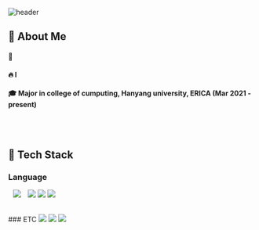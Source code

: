 ![header](https://capsule-render.vercel.app/api?type=waving&color=gradient&height=300&section=header&text=Welcome%20to%20Jhyun02's%20GitHUb%20%F0%9F%A4%97&fontSize=50)
<!--
**Jhyun02/Jhyun02** is a ✨ _special_ ✨ repository because its `README.md` (this file) appears on your GitHub profile.
<div>
  <!--Body-->
  
  ## 👀 About Me
  #### :raising_hand: 
  #### :fire: I
  #### :mortar_board: Major in college of cumputing, Hanyang university, ERICA   (Mar 2021 - present)
                  
  <br/>
  <br/>
  
  ## 🧱 Tech Stack
  ### Language
  <!--Python-->
  <img src="https://img.shields.io/badge/Java-007396?style=flat-square&logo=Java&logoColor=white" style="height : auto; margin-left : 10px; margin-right : 10px;"/> <img src="https://img.shields.io/badge/Python-3776AB?style=flat-square&logo=Python&logoColor=white"/> <img src="https://img.shields.io/badge/c-A8B9CC?style=flat-square&logo=c&logoColor=white"/>   <img src="https://img.shields.io/badge/kotlin-7F52FF?style=flat-square&logo=kotlin&logoColor=white"/>

  <br/>
  ### ETC
  <!--Postgresql-->
  <img src="https://img.shields.io/badge/postgresql-4169E1?style=flat-square&logo=postgresql&logoColor=white"/>
  <!--Slack-->
  <img src="https://img.shields.io/badge/Slack-4A154B?style=flat-square&logo=Slack&logoColor=white"/>
  <!--Notion-->
  <img src="https://img.shields.io/badge/notion-000000?style=flat-square&logo=notion&logoColor=white"/>
